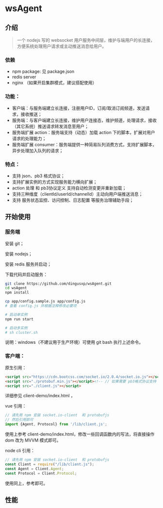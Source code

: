 # wsAgent
## 介绍
 > 一个 nodejs 写的 websocket 用户服务中间层，维护与端用户的长连接，方便系统处理用户请求或主动推送消息给用户。

### 依赖
 - npm package: 见 package.json
 - redis server
 - nginx （如果开启集群模式，建议搭配使用）

### 功能：
 - 客户端：与服务端建立长连接，注册用户ID，订阅/取消订阅频道，发送请求，接收推送；
 - 服务端：与客户端建立长连接，维护用户连接态，维护频道，处理请求，接收（其它系统）推送请求转发消息至用户；
 - 服务端扩展 action：服务端支持（动态）加载 action 下的脚本，扩展对用户请求的处理能力；
 - 服务端扩展 consumer：服务端提供一种简易队列消费方式，支持扩展脚本，异步处理加入队列的请求；

### 特点：
 - 支持 json、pb3 格式协议；
 - 支持扩展实例的方式实现服务能力横向扩展；
 - action 处理 和 pb3协议定义 支持自动检测变更并重新加载；
 - 支持三种维度（clientId/userId/channelId）主动向用户端推送消息；
 - 支持 服务状态监控、访问控制、日志配置 等服务治理辅助手段；

## 开始使用
### 服务端
安装 git；

安装 nodejs；

安装 redis 服务并启动；

下载代码并启动服务：
```sh
git clone https://github.com/dingusxp/wsAgent.git
cd wsAgent
npm install

cp app/config.sample.js app/config.js
# 查看 config.js 并根据注释修改必要项

# 启动单实例
npm run start

# 启动多实例
# sh cluster.sh
```
说明：windows（不建议用于生产环境）可使用 git bash 执行上述命令。

### 客户端：
原生引用：
```html
<script src="https://cdn.bootcss.com/socket.io/2.0.4/socket.io.js"></script>
<script src="./protobuf.min.js"></script><!-- // 如果需要 pb3格式协议支持 // -->
<script src="./client.js"></script>
```

详细参见 client-demo/index.html ，

vue 引用：
```javascript
// 请先用 npm 安装 socket.io-client  和 protobufjs
// 然后引用即可
import {Agent, Protocol} from '/lib/client.js';
```

使用上参考 client-demo/index.html，修改一些回调函数内的写法，将直接操作 dom 改为 MVVM 模式即可。

node cli 引用：
```javascript
// 请先用 npm 安装 socket.io-client  和 protobufjs
const Client = require("/lib/client.js");
const Agent = Client.Agent;
const Protocol = Client.Protocol;
```

使用同上，参考即可。

## 性能



